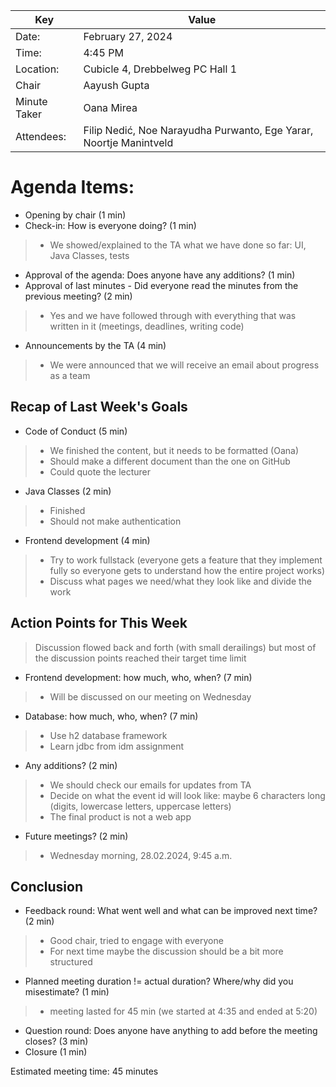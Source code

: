 | Key          | Value                                                              |
|--------------|--------------------------------------------------------------------|
| Date:        | February 27, 2024                                                  |
| Time:        | 4:45 PM                                                            |
| Location:    | Cubicle 4, Drebbelweg PC Hall 1                                    |
| Chair        | Aayush Gupta                                                       |
| Minute Taker | Oana Mirea                                                         |
| Attendees:   | Filip Nedić, Noe Narayudha Purwanto, Ege Yarar, Noortje Manintveld |
# Agenda Items:
- Opening by chair (1 min)
- Check-in: How is everyone doing? (1 min)
>- We showed/explained to the TA what we have done so far: UI, Java Classes, tests
- Approval of the agenda: Does anyone have any additions? (1 min)
- Approval of last minutes - Did everyone read the minutes from the previous meeting? (2 min)
>- Yes and we have followed through with everything that was written in it (meetings, deadlines, writing code)
- Announcements by the TA (4 min)
>- We were announced that we will receive an email about progress as a team
## Recap of Last Week's Goals
- Code of Conduct (5 min)
>- We finished the content, but it needs to be formatted (Oana)
>- Should make a different document than the one on GitHub
>- Could quote the lecturer
- Java Classes (2 min)
>- Finished
>- Should not make authentication
- Frontend development (4 min)
>- Try to work fullstack (everyone gets a feature that they implement fully so everyone gets to understand how the entire project works)
>- Discuss what pages we need/what they look like and divide the work
## Action Points for This Week
> Discussion flowed back and forth (with small derailings) but most of the discussion points reached their target time limit
- Frontend development: how much, who, when? (7 min)
>- Will be discussed on our meeting on Wednesday
- Database: how much, who, when? (7 min)
>- Use h2 database framework
>- Learn jdbc from idm assignment
- Any additions? (2 min)
>- We should check our emails for updates from TA
>- Decide on what the event id will look like: maybe 6 characters long (digits, lowercase letters, uppercase letters)
>- The final product is not a web app
- Future meetings? (2 min)
>- Wednesday morning, 28.02.2024, 9:45 a.m.
## Conclusion
- Feedback round: What went well and what can be improved next time? (2 min)
>- Good chair, tried to engage with everyone
>- For next time maybe the discussion should be a bit more structured 
- Planned meeting duration != actual duration? Where/why did you misestimate? (1 min)
>- meeting lasted for 45 min (we started at 4:35 and ended at 5:20)
- Question round: Does anyone have anything to add before the meeting closes? (3 min)
- Closure (1 min)

Estimated meeting time: 45 minutes